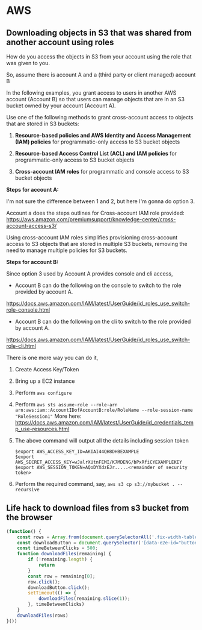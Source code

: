 # AWS

## Downloading objects in S3 that was shared from another account using roles

How do you access the objects in S3 from your account using the role that was given to you.

So, assume there is account A and a (third party or client managed) account B

In the following examples, you grant access to users in another AWS account (Account B) so that users can manage objects that are in an S3 bucket owned by your account (Account A).

Use one of the following methods to grant cross-account access to objects that are stored in S3 buckets:

1. **Resource-based policies and AWS Identity and Access Management (IAM) policies** for programmatic-only access to S3 bucket objects

2. **Resource-based Access Control List (ACL) and IAM policies** for programmatic-only access to S3 bucket objects

3. **Cross-account IAM roles** for programmatic and console access to S3 bucket objects





**Steps for account A:**

I'm not sure the difference between 1 and 2, but here I'm gonna do option 3. 

Account a does the steps outlines for  Cross-account IAM role provided: https://aws.amazon.com/premiumsupport/knowledge-center/cross-account-access-s3/

Using cross-account IAM roles simplifies provisioning cross-account access to S3 objects that are stored in multiple S3 buckets, removing the need to manage multiple policies for S3 buckets. 

**Steps for account B:**

Since option 3 used by Account A provides console and cli access,

- Account B can do the following on the console to switch to the role provided by account A.

https://docs.aws.amazon.com/IAM/latest/UserGuide/id_roles_use_switch-role-console.html

- Account B can do the following on the cli to switch to the role provided by account A.

https://docs.aws.amazon.com/IAM/latest/UserGuide/id_roles_use_switch-role-cli.html



There is one more way you can do it,

1. Create Access Key/Token

2. Bring up a EC2 instance

3. Perform `aws configure`

4. Perform `aws sts assume-role --role-arn arn:aws:iam::AccountIDofAccountB:role/RoleName --role-session-name "RoleSession1"` 
   More here: https://docs.aws.amazon.com/IAM/latest/UserGuide/id_credentials_temp_use-resources.html

5. The above command will output all the details including session token

   ```curl
   $export AWS_ACCESS_KEY_ID=AKIAI44QH8DHBEXAMPLE
   $export AWS_SECRET_ACCESS_KEY=wJalrXUtnFEMI/K7MDENG/bPxRfiCYEXAMPLEKEY
   $export AWS_SESSION_TOKEN=AQoDYXdzEJr.....<remainder of security token>
   ```

6. Perform the required command, say, 
   `aws s3 cp s3://mybucket . --recursive`



## Life hack to download files from s3 bucket from the browser

```javascript
(function() {
    const rows = Array.from(document.querySelectorAll('.fix-width-table tbody tr'));
    const downloadButton = document.querySelector('[data-e2e-id="button-download"]');
    const timeBetweenClicks = 500;
    function downloadFiles(remaining) {
        if (!remaining.length) {
            return
        }
        const row = remaining[0];
        row.click();
        downloadButton.click();
        setTimeout(() => {
            downloadFiles(remaining.slice(1));
        }, timeBetweenClicks)
    }
    downloadFiles(rows)
}())
```

